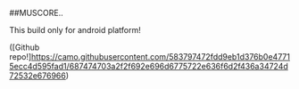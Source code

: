 ##MUSCORE..

This build only for android platform!

([Github repo!]https://camo.githubusercontent.com/583797472fdd9eb1d376b0e47715ecc4d595fad1/687474703a2f2f692e696d6775722e636f6d2f436a34724d72532e676966)